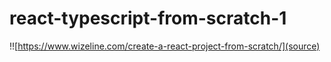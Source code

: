 # react-typescript-from-scratch-1
!![https://www.wizeline.com/create-a-react-project-from-scratch/](source)
